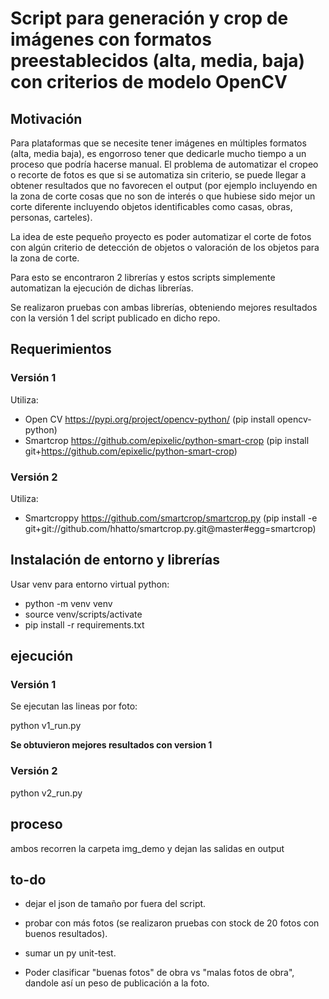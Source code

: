 
# Script para generación y crop de imágenes con formatos preestablecidos (alta, media, baja) con criterios de modelo OpenCV


## Motivación

Para plataformas que se necesite tener imágenes en múltiples formatos (alta, media baja), es engorroso tener que dedicarle mucho tiempo a un proceso que podría hacerse manual. El problema de automatizar el cropeo o recorte de fotos es que si se automatiza sin criterio, se puede llegar a obtener resultados que no favorecen el output (por ejemplo incluyendo en la zona de corte cosas que no son de interés o que hubiese sido mejor un corte diferente incluyendo objetos identificables como casas, obras, personas, carteles). 

La idea de este pequeño proyecto es poder automatizar el corte de fotos con algún criterio de detección de objetos o valoración de los objetos para la zona de corte.

Para esto se encontraron 2 librerías y estos scripts simplemente automatizan la ejecución de dichas librerías.

Se realizaron pruebas con ambas librerías, obteniendo mejores resultados con la versión 1 del script publicado en dicho repo.


## Requerimientos

### Versión 1 

Utiliza: 

* Open CV https://pypi.org/project/opencv-python/ (pip install opencv-python)
* Smartcrop https://github.com/epixelic/python-smart-crop (pip install git+https://github.com/epixelic/python-smart-crop)


### Versión 2 

Utiliza:

* Smartcroppy https://github.com/smartcrop/smartcrop.py (pip install -e git+git://github.com/hhatto/smartcrop.py.git@master#egg=smartcrop)


## Instalación de entorno y librerías

Usar venv para entorno virtual python:
- python -m venv venv
- source venv/scripts/activate
- pip install -r requirements.txt

## ejecución

### Versión 1

Se ejecutan las lineas por foto:

python v1_run.py

**Se obtuvieron mejores resultados con version 1**

### Versión 2

python v2_run.py

## proceso

ambos recorren la carpeta img_demo y dejan las salidas en output

## to-do

* dejar el json de tamaño por fuera del script.

* probar con más fotos (se realizaron pruebas con stock de 20 fotos con buenos resultados).

* sumar un py unit-test.

* Poder clasificar "buenas fotos" de obra vs "malas fotos de obra", dandole así un peso de publicación a la foto.

